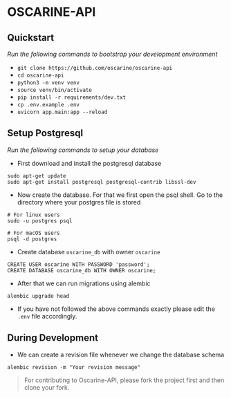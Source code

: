 # OSCARINE-API

## Quickstart
*Run the following commands to bootstrap your development environment*

* `git clone https://github.com/oscarine/oscarine-api`
* `cd oscarine-api`
* `python3 -m venv venv`
* `source venv/bin/activate`
* `pip install -r requirements/dev.txt`
* `cp .env.example .env`
* `uvicorn app.main:app --reload`

## Setup Postgresql
*Run the following commands to setup your database*

* First download and install the postgresql database
```text
sudo apt-get update
sudo apt-get install postgresql postgresql-contrib libssl-dev
```
* Now create the database. For that we first open the psql shell. Go to the directory where your postgres file is stored
```text
# For linux users
sudo -u postgres psql

# For macOS users
psql -d postgres
```
* Create database `oscarine_db` with owner `oscarine`
```text
CREATE USER oscarine WITH PASSWORD 'password';
CREATE DATABASE oscarine_db WITH OWNER oscarine;
```
* After that we can run migrations using alembic
```text
alembic upgrade head
```
* If you have not followed the above commands exactly please edit the `.env` file accordingly. 

## During Development
* We can create a revision file whenever we change the database schema
```text
alembic revision -m "Your revision message"
```


> For contributing to Oscarine-API, please fork the project first and then clone your fork.